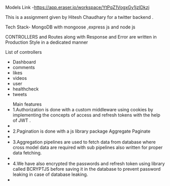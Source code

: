 Models Link -https://app.eraser.io/workspace/YtPqZ1VogxGy1jzIDkzj



This is a assignment given by Hitesh Chaudhary for a twitter backend . 

Tech Stack- MongoDB with mongoose ,express js and node js


CONTROLLERS and Routes along with Response and Error are written in Production Style in a dedicated manner


List of controllers
- Dashboard
- comments
- likes
- videos
- user 
- healthcheck 
- tweets

<ul>
Main features
<li>1.Authorization is done with a custom middleware using cookies by implementing the concepts of access and refresh tokens with the help of JWT .<li/>
<li>2.Pagination is done with a js library package Aggregate Paginate<li/>
<li>3.Aggregation pipelines are used to fetch data from database where cross model data are required with sub pipelines also written for proper data fetching.<li/>
<li>4.We have also encrypted the passwords and refresh token using library called BCRYPTJS  before saving it in the database to prevent password leaking in case of database leaking.<li/><ul/>